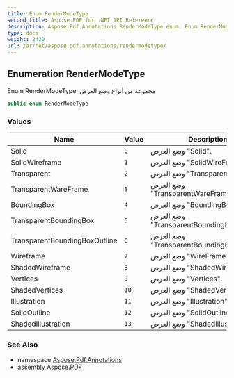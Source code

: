 ```yaml
---
title: Enum RenderModeType
second_title: Aspose.PDF for .NET API Reference
description: Aspose.Pdf.Annotations.RenderModeType enum. Enum RenderModeType مجموعة من أنواع وضع العرض
type: docs
weight: 2420
url: /ar/net/aspose.pdf.annotations/rendermodetype/
---
```

## Enumeration RenderModeType

Enum RenderModeType: مجموعة من أنواع وضع العرض

```csharp
public enum RenderModeType
```

### Values

| Name | Value | Description |
| --- | --- | --- |
| Solid | `0` | وضع العرض "Solid". |
| SolidWireframe | `1` | وضع العرض "SolidWireFrame". |
| Transparent | `2` | وضع العرض "Transparent". |
| TransparentWareFrame | `3` | وضع العرض "TransparentWareFrame". |
| BoundingBox | `4` | وضع العرض "BoundingBox". |
| TransparentBoundingBox | `5` | وضع العرض "TransparentBoundingBox". |
| TransparentBoundingBoxOutline | `6` | وضع العرض "TransparentBoundingBoxOutline". |
| Wireframe | `7` | وضع العرض "WireFrame". |
| ShadedWireframe | `8` | وضع العرض "ShadedWireFrame". |
| Vertices | `9` | وضع العرض "Vertices". |
| ShadedVertices | `10` | وضع العرض "ShadedVertices". |
| Illustration | `11` | وضع العرض "Illustration". |
| SolidOutline | `12` | وضع العرض "SolidOutline". |
| ShadedIllustration | `13` | وضع العرض "ShadedIllustration". |

### See Also

* namespace [Aspose.Pdf.Annotations](../../aspose.pdf.annotations/)
* assembly [Aspose.PDF](../../)
